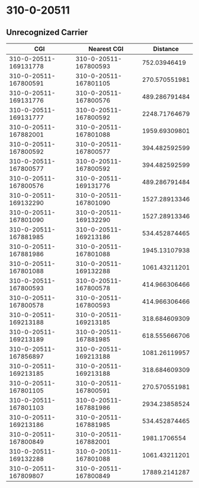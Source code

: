 # 310-0-20511
## Unrecognized Carrier


| CGI | Nearest CGI | Distance |
|-----|-------------|----------|
| 310-0-20511-169131778 | 310-0-20511-167800593 | 752.03946419 |
| 310-0-20511-167800591 | 310-0-20511-167801105 | 270.570551981 |
| 310-0-20511-169131776 | 310-0-20511-167800576 | 489.286791484 |
| 310-0-20511-169131777 | 310-0-20511-167800592 | 2248.71764679 |
| 310-0-20511-167882001 | 310-0-20511-167801088 | 1959.69309801 |
| 310-0-20511-167800592 | 310-0-20511-167800577 | 394.482592599 |
| 310-0-20511-167800577 | 310-0-20511-167800592 | 394.482592599 |
| 310-0-20511-167800576 | 310-0-20511-169131776 | 489.286791484 |
| 310-0-20511-169132290 | 310-0-20511-167801090 | 1527.28913346 |
| 310-0-20511-167801090 | 310-0-20511-169132290 | 1527.28913346 |
| 310-0-20511-167881985 | 310-0-20511-169213186 | 534.452874465 |
| 310-0-20511-167881986 | 310-0-20511-167801088 | 1945.13107938 |
| 310-0-20511-167801088 | 310-0-20511-169132288 | 1061.43211201 |
| 310-0-20511-167800593 | 310-0-20511-167800578 | 414.966306466 |
| 310-0-20511-167800578 | 310-0-20511-167800593 | 414.966306466 |
| 310-0-20511-169213188 | 310-0-20511-169213185 | 318.684609309 |
| 310-0-20511-169213189 | 310-0-20511-167881985 | 618.555666706 |
| 310-0-20511-167856897 | 310-0-20511-169213188 | 1081.26119957 |
| 310-0-20511-169213185 | 310-0-20511-169213188 | 318.684609309 |
| 310-0-20511-167801105 | 310-0-20511-167800591 | 270.570551981 |
| 310-0-20511-167801103 | 310-0-20511-167881986 | 2934.23858524 |
| 310-0-20511-169213186 | 310-0-20511-167881985 | 534.452874465 |
| 310-0-20511-167800849 | 310-0-20511-167882001 | 1981.1706554 |
| 310-0-20511-169132288 | 310-0-20511-167801088 | 1061.43211201 |
| 310-0-20511-167809807 | 310-0-20511-167800849 | 17889.2141287 |
